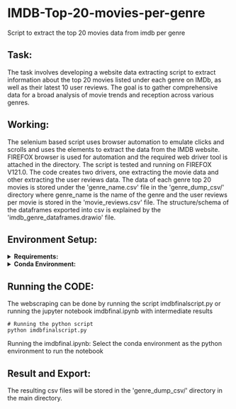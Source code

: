 # IMDB-Top-20-movies-per-genre
Script to extract the top 20 movies data from imdb per genre

## Task:

The task involves developing a website data extracting script to extract information about the top 20 movies listed under each genre on IMDb, as well as their latest 10 user reviews. The goal is to gather comprehensive data for a broad analysis of movie trends and reception across various genres.

## Working:

The selenium based script uses browser automation to emulate clicks and scrolls and uses the elements to extract the data from the IMDB website. FIREFOX browser is used for automation and the required web driver tool is attached in the directory. The script is tested and running on FIREFOX V121.0. The code creates two drivers, one extracting the movie data and other extracting the user reviews data. The data of each genre top 20 movies is stored under the 'genre_name.csv' file in the 'genre_dump_csv/' directory where genre_name is the name of the genre and the user reviews per movie is stored in the 'movie_reviews.csv' file. The structure/schema of the dataframes exported into csv is explained by the 'imdb_genre_dataframes.drawio' file.

## Environment Setup:

<details><summary><b>Requirements:</b></summary>

  - MOZILLA FIREFOX BROWSER
  - GECKODRIVER
  - SELENIUM
  - PANDAS
  - JUPYTER NOTEBOOK
  
</details>

<details><summary><b>Conda Environment:</b></summary>

```shell
# Creating a conda environment from the given environment.yml file
conda env create -f environment.yml

# Activating the environment
conda activate webscrape
```

</details>

## Running the CODE:

The webscraping can be done by running the script imdbfinalscript.py or running the jupyter notebook imdbfinal.ipynb with intermediate results
```shell
# Running the python script
python imdbfinalscript.py
```
Running the imdbfinal.ipynb:
Select the conda environment as the python environment to run the notebook

## Result and Export:

The resulting csv files will be stored in the 'genre_dump_csv/' directory in the main directory.
